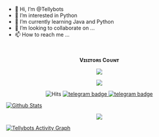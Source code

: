 - 👋 Hi, I’m @Tellybots
- 👀 I’m interested in Python
- 🌱 I’m currently learning Java and Python
- 💞️ I’m looking to collaborate on ...
- 📫 How to reach me ...

<!---
Tellybots/Tellybots is a ✨ special ✨ repository because its `README.md` (this file) appears on your GitHub profile.
You can click the Preview link to take a look at your changes.
--->
<br><p align="center"><b>Vɪꜱɪᴛᴏʀꜱ Cᴏᴜɴᴛ</b></p>  
<p align="center"><img align="center" src="https://profile-counter.glitch.me/{Tellybots}/count.svg" /></p> 

<div align="center">

![ ](https://github-readme-stats.vercel.app/api/top-langs/?username=Tellybots&theme=github_dark&layout=compact&hide_border=true)  

</div>

<p align="center">
    <img src="https://hits.seeyoufarm.com/api/count/incr/badge.svg?url=https://github.com/Tellybots/&title=Hits" alt="Hits"/>
    <a href="https://telegram.dog/NaysaBots"><img src="https://img.shields.io/badge/NaysaBots-30302f?style=flat&logo=telegram" alt="telegram badge"/>
    <a href="https://telegram.dog/Tellybots"><img src="https://img.shields.io/badge/Tellybots-30302f?style=flat&logo=telegram" alt="telegram badge"/>
</p>

![Github Stats](https://github-readme-stats.vercel.app/api?username=starkbotsindustries&show_icons=true&bg_color=30,e96443,904e95&title_color=fff&text_color=fff)

<p align="center">
  <a href="https://github.com/Tellybots">
    <img src="https://github-readme-streak-stats.herokuapp.com/?user=Tellybots#version3"/>
  </a>
</p>
<a href="https://github.com/Tellybots"><img alt="Tellybots Activity Graph" src="https://activity-graph.herokuapp.com/graph?username=Tellybots&bg_color=1F222E&color=F8D866&line=F85D7F&point=FFFFFF&hide_border=true" /></a>

